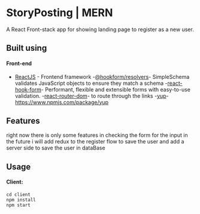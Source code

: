 # StoryPosting | MERN

A React  Front-stack app for showing landing page to register as a new user.

## Built using

#### Front-end

- [ReactJS](https://reactjs.org/) - Frontend framework
-[@hookform/resolvers](https://www.npmjs.com/package/@hookform/resolvers)- SimpleSchema validates JavaScript objects to ensure they match a schema
-[react-hook-form](https://react-hook-form.com/)- Performant, flexible and extensible forms with easy-to-use validation.
-[react-router-dom](https://v5.reactrouter.com/web/guides/quick-start)- to route through the links 
-[yup](https://www.npmjs.com/package/yup)-https://www.npmjs.com/package/yup 




## Features
right now there is only some features in checking the form for the input in the future i will add redux to the register flow to save the user and add a server side to save the user in dataBase



## Usage

#### Client:

```
cd client
npm install
npm start
```
